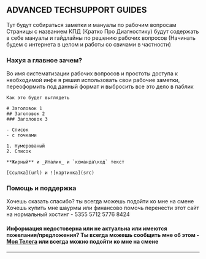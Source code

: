 ## ADVANCED TECHSUPPORT GUIDES

Тут будут собираться заметки и мануалы по рабочим вопросам
Страницы с названием КПД (Кратко Про Диагностику) будут содержать в себе мануалы и гайдлайны по решению рабочих вопросов (Начинать будем с интернета в целом и работы со свичами в частности)

### Нахуя а главное зачем?

Во имя систематизации рабочих вопросов и простоты доступа к необходимой инфе я решил использовать свои рабочие заметки, переоформить под данный формат и выбросить все это дело в паблик

```
Как это будет выглядеть

# Заголовок 1
## Заголовок 2
### Заголовок 3

- Список
- с точками

1. Нумерованый
2. Список

**Жирный** и _Италик_ и `команда\код` текст

[Ссылка](url) и ![картинка](src)
```

### Помощь и поддержка

Хочешь сказать спасибо? ты всегда можешь подойти ко мне на смене
Хочешь купить мне шаурмы или финансово помочь перенести этот сайт на нормальный хостинг - 5355 5712 5776 8424

#### Информация недостоверна или не актуальна или имеются пожелания/предложения? Ты всегда можешь сообщить мне об этом - [Моя Телега](https://t.me/tme3arkk4) или всегда можно подойти ко мне на смене
---
